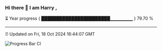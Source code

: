 ### Hi there 👋 I am Harry , 

⏳ Year progress { ███████████████████████▁▁▁▁▁▁▁ } 79.70 %

---

⏰ Updated on Fri, 18 Oct 2024 16:44:07 GMT

![Progress Bar CI](https://github.com/duykhang68/duykhang68/workflows/Progress%20Bar%20CI/badge.svg)
